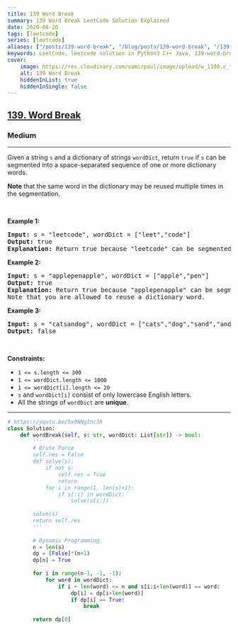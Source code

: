 ```yaml
---
title: 139 Word Break
summary: 139 Word Break LeetCode Solution Explained
date: 2020-06-20
tags: [leetcode]
series: [leetcode]
aliases: ["/posts/139-word-break", "/blog/posts/139-word-break", "/139-word-break"]
keywords: LeetCode, leetcode solution in Python3 C++ Java, 139-word-break solution
cover:
    image: https://res.cloudinary.com/samirpaul/image/upload/w_1100,c_fit,co_rgb:FFFFFF,l_text:Arial_70_bold:139 Word Break/problem-solving.webp
    alt: 139 Word Break
    hiddenInList: true
    hiddenInSingle: false
---
```



<h2><a href="https://leetcode.com/problems/word-break/">139. Word Break</a></h2><h3>Medium</h3><hr><div><p>Given a string <code>s</code> and a dictionary of strings <code>wordDict</code>, return <code>true</code> if <code>s</code> can be segmented into a space-separated sequence of one or more dictionary words.</p>

<p><strong>Note</strong> that the same word in the dictionary may be reused multiple times in the segmentation.</p>

<p>&nbsp;</p>
<p><strong>Example 1:</strong></p>

<pre><strong>Input:</strong> s = "leetcode", wordDict = ["leet","code"]
<strong>Output:</strong> true
<strong>Explanation:</strong> Return true because "leetcode" can be segmented as "leet code".
</pre>

<p><strong>Example 2:</strong></p>

<pre><strong>Input:</strong> s = "applepenapple", wordDict = ["apple","pen"]
<strong>Output:</strong> true
<strong>Explanation:</strong> Return true because "applepenapple" can be segmented as "apple pen apple".
Note that you are allowed to reuse a dictionary word.
</pre>

<p><strong>Example 3:</strong></p>

<pre><strong>Input:</strong> s = "catsandog", wordDict = ["cats","dog","sand","and","cat"]
<strong>Output:</strong> false
</pre>

<p>&nbsp;</p>
<p><strong>Constraints:</strong></p>

<ul>
	<li><code>1 &lt;= s.length &lt;= 300</code></li>
	<li><code>1 &lt;= wordDict.length &lt;= 1000</code></li>
	<li><code>1 &lt;= wordDict[i].length &lt;= 20</code></li>
	<li><code>s</code> and <code>wordDict[i]</code> consist of only lowercase English letters.</li>
	<li>All the strings of <code>wordDict</code> are <strong>unique</strong>.</li>
</ul>
</div>

---




```python
# https://youtu.be/Sx9NNgInc3A
class Solution:
    def wordBreak(self, s: str, wordDict: List[str]) -> bool:
        '''
        # Brute Force
        self.res = False
        def solve(s):
            if not s: 
                self.res = True
                return
            for i in range(1, len(s)+1):
                if s[:i] in wordDict:
                    solve(s[i:])
        
        solve(s)
        return self.res
        '''
        
        # Dynamic Programming
        n = len(s)
        dp = [False]*(n+1)
        dp[n] = True
        
        for i in range(n-1, -1, -1):
            for word in wordDict:
                if i + len(word) <= n and s[i:i+len(word)] == word:
                    dp[i] = dp[i+len(word)]
                    if dp[i] == True: 
                        break
        
        return dp[0]
```

